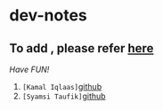 # dev-notes

## To add , please refer [here](https://www.markdownguide.org/cheat-sheet/)

*Have FUN!*

1. `[Kamal Iqlaas]`[github](https://github.com/Iqlaas)
2. `[Syamsi Taufik]`[github](https://github.com/syamsitaufik)
